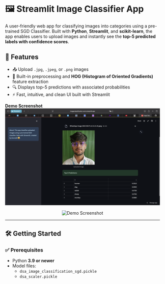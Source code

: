# 🖼️ Streamlit Image Classifier App

A user-friendly web app for classifying images into categories using a pre-trained SGD Classifier. Built with **Python**, **Streamlit**, and **scikit-learn**, the app enables users to upload images and instantly see the **top-5 predicted labels with confidence scores**.

## 🚀 Features

- 📤 Upload `.jpg`, `.jpeg`, or `.png` images
- 🧠 Built-in preprocessing and **HOG (Histogram of Oriented Gradients)** feature extraction
- 🔍 Displays top-5 predictions with associated probabilities
- ⚡ Fast, intuitive, and clean UI built with Streamlit


**Demo Screenshot**  
![example](<Screenshot 2025-06-20 at 15.01.26-1.png>)

<p align="center">
  <img src="static/images/demo_screenshot.png" alt="Demo Screenshot" width="70%">
</p>

---

## 🛠 Getting Started

### ✅ Prerequisites

- Python **3.9 or newer**
- Model files:
  - `dsa_image_classification_sgd.pickle`
  - `dsa_scaler.pickle`

